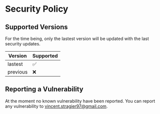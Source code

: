 # Security Policy

## Supported Versions

For the time being, only the lastest version will be updated with the last security updates.

| Version    | Supported          |
| ---------- | ------------------ |
| lastest    | :white_check_mark: |
| previous   | :x:                |

## Reporting a Vulnerability

At the moment no known vulnerability have been reported. You can report any vulnerability to [vincent.stragier97@gmail.com](mailto:vincent.stragier97@gmail.com).
